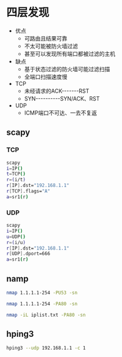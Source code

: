# 四层发现

- 优点
  - 可路由且结果可靠
  - 不太可能被防火墙过滤
  - 甚至可以发现所有端口都被过滤的主机
- 缺点
  - 基于状态过滤的防火墙可能过滤扫描
  - 全端口扫描速度慢
- TCP
  - 未经请求的ACK-------RST
  - SYN----------SYN/ACK、RST
- UDP
  - ICMP端口不可达、一去不复返

## scapy

### TCP

```bash
scapy
i=IP()
t=TCP()	
r=(i/t)
r[IP].dst="192.168.1.1"
r[TCP].flags="A"
a=sr1(r)
```

### UDP

```bash
scapy
i=IP()
u=UDP()
r=(i/u)
r[IP].dst="192.168.1.1"
r[UDP].dport=666
a=sr1(r)
```

## namp

```bash
nmap 1.1.1.1-254 -PU53 -sn

nmap 1.1.1.1-254 -PA80 -sn

nmap -iL iplist.txt -PA80 -sn
```

## hping3

```bash
hping3 --udp 192.168.1.1 -c 1
```

